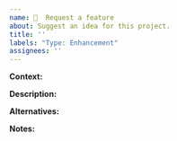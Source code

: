 ```yaml
---
name: 🎁  Request a feature
about: Suggest an idea for this project.
title: ''
labels: "Type: Enhancement"
assignees: ''
---
```


**Context:**
<!-- Why you want this feature; Is it to make a process easier, integrate better, or solve an issue you are having? -->

**Description:**
<!-- A clear and concise description of what you want to happen. -->

**Alternatives:**
<!-- A description of any alternative solutions or features you've considered. -->

**Notes:**
<!-- Add any other context or screenshots about the feature here. -->
